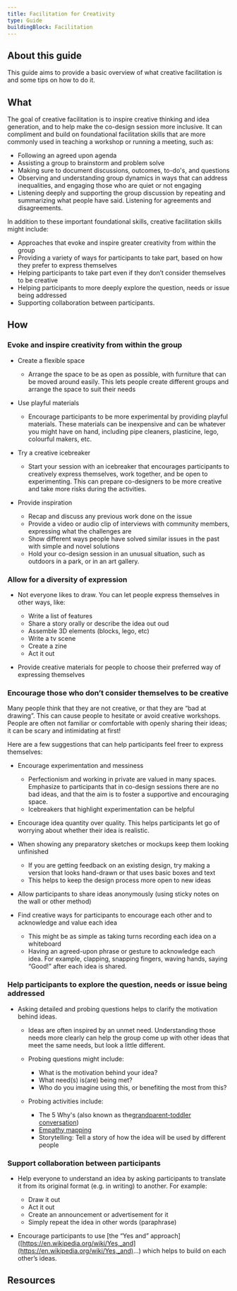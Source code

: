```yaml
---
title: Facilitation for Creativity
type: Guide
buildingBlock: Facilitation
---
```

## About this guide

This guide aims to provide a basic overview of what creative facilitation is and some tips on how to do it.

## What

The goal of creative facilitation is to inspire creative thinking and idea generation, and to help make the co-design session more inclusive. It can compliment and build on foundational facilitation skills that are more commonly used in teaching a workshop or running a meeting, such as:

* Following an agreed upon agenda
* Assisting a group to brainstorm and problem solve
* Making sure to document discussions, outcomes, to-do's, and questions
* Observing and understanding group dynamics in ways that can address inequalities, and engaging those who are quiet or not engaging
* Listening deeply and supporting the group discussion by repeating and summarizing what people have said. Listening for agreements and disagreements.

In addition to these important foundational skills, creative facilitation skills might include:

* Approaches that evoke and inspire greater creativity from within the group
* Providing a variety of ways for participants to take part, based on how they prefer to express themselves
* Helping participants to take part even if they don’t consider themselves to be creative
* Helping participants to more deeply explore the question, needs or issue being addressed
* Supporting collaboration between participants.

## How

### Evoke and inspire creativity from within the group

* Create a flexible space

  * Arrange the space to be as open as possible, with furniture that can be moved around easily. This lets people create different groups and arrange the space to suit their needs
* Use playful materials

  * Encourage participants to be more experimental by providing playful materials. These materials can be inexpensive and can be whatever you might have on hand, including pipe cleaners, plasticine, lego, colourful makers, etc.
* Try a creative icebreaker

  * Start your session with an icebreaker that encourages participants to creatively express themselves, work together, and be open to experimenting. This can prepare co-designers to be more creative and take more risks during the activities.
* Provide inspiration

  * Recap and discuss any previous work done on the issue
  * Provide a video or audio clip of interviews with community members, expressing what the challenges are
  * Show different ways people have solved similar issues in the past with simple and novel solutions
  * Hold your co-design session in an unusual situation, such as outdoors in a park, or in an art gallery.

### Allow for a diversity of expression

* Not everyone likes to draw. You can let people express themselves in other ways, like:

  * Write a list of features
  * Share a story orally or describe the idea out oud
  * Assemble 3D elements (blocks, lego, etc)
  * Write a tv scene
  * Create a zine
  * Act it out
* Provide creative materials for people to choose their preferred way of expressing themselves

### Encourage those who don’t consider themselves to be creative

Many people think that they are not creative, or that they are “bad at drawing”. This can cause people to hesitate or avoid creative workshops. People are often not familiar or comfortable with openly sharing their ideas; it can be scary and intimidating at first!

Here are a few suggestions that can help participants feel freer to express themselves:

* Encourage experimentation and messiness

  * Perfectionism and working in private are valued in many spaces. Emphasize to participants that in co-design sessions there are no bad ideas, and that the aim is to foster a supportive and encouraging space.
  * Icebreakers that highlight experimentation can be helpful
* Encourage idea quantity over quality. This helps participants let go of worrying about whether their idea is realistic.
* When showing any preparatory sketches or mockups keep them looking unfinished

  * If you are getting feedback on an existing design, try making a version that looks hand-drawn or that uses basic boxes and text
  * This helps to keep the design process more open to new ideas
* Allow participants to share ideas anonymously (using sticky notes on the wall or other method)
* Find creative ways for participants to encourage each other and to acknowledge and value each idea

  * This might be as simple as taking turns recording each idea on a whiteboard
  * Having an agreed-upon phrase or gesture to acknowledge each idea. For example, clapping, snapping fingers, waving hands, saying “Good!” after each idea is shared.

### Help participants to explore the question, needs or issue being addressed

* Asking detailed and probing questions helps to clarify the motivation behind ideas.

  * Ideas are often inspired by an unmet need. Understanding those needs more clearly can help the group come up with other ideas that meet the same needs, but look a little different.
  * Probing questions might include:

    * What is the motivation behind your idea?
    * What need(s) is(are) being met?
    * Who do you imagine using this, or benefiting the most from this?
  * Probing activities include:

    * The 5 Why's (also known as the[grandparent-toddler conversation](https://guide.inclusivedesign.ca/activities/ToddlerGrandparentConversation.html))
    * [Empathy mapping](https://www.stockerpartnership.com/wp-content/uploads/2019/01/Stocker-Partnership-Empathy-Map-2.jpeg)
    * Storytelling: Tell a story of how the idea will be used by different people

### Support collaboration between participants

* Help everyone to understand an idea by asking participants to translate it from its original format (e.g. in writing) to another. For example:

  * Draw it out
  * Act it out
  * Create an announcement or advertisement for it
  * Simply repeat the idea in other words (paraphrase)
* Encourage participants to use \[the “Yes and” approach] ([https://en.wikipedia.org/wiki/Yes,_and](https://en.wikipedia.org/wiki/Yes,_and)...) which helps to build on each other’s ideas.

## Resources